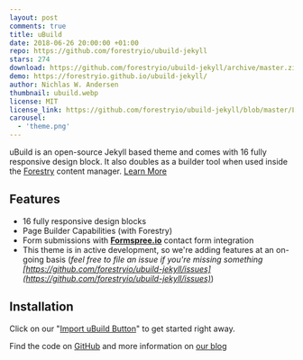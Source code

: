 ```yaml
---
layout: post
comments: true
title: uBuild
date: 2018-06-26 20:00:00 +01:00
repo: https://github.com/forestryio/ubuild-jekyll
stars: 274
download: https://github.com/forestryio/ubuild-jekyll/archive/master.zip
demo: https://forestryio.github.io/ubuild-jekyll/
author: Nichlas W. Andersen
thumbnail: ubuild.webp
license: MIT
license_link: https://github.com/forestryio/ubuild-jekyll/blob/master/LICENSE
carousel:
  - 'theme.png'
---
```


uBuild is an open-source Jekyll based theme and comes with 16 fully responsive design block. It also doubles as a builder tool when used inside the [Forestry](https://forestry.io) content manager. [Learn More](https://forestry.io/blog/ubuild-a-new-theme-for-static-sites-using-blocks/)

## Features

* 16 fully responsive design blocks
* Page Builder Capabilities (with Forestry)
* Form submissions with **[Formspree.io](https://formspree.io/)** contact form integration
* This theme is in active development, so we're adding features at an on-going basis (_feel free to file an issue if you're missing something [https://github.com/forestryio/ubuild-jekyll/issues](https://github.com/forestryio/ubuild-jekyll/issues)_)

## Installation

Click on our "[Import uBuild Button](https://forestry.io/blog/ubuild-a-new-theme-for-static-sites-using-blocks/#even-quicker-start)" to get started right away.

Find the code on [GitHub](https://github.com/forestryio/ubuild-jekyll/) and more information on [our blog](https://forestry.io/blog/ubuild-a-new-theme-for-static-sites-using-blocks/)
